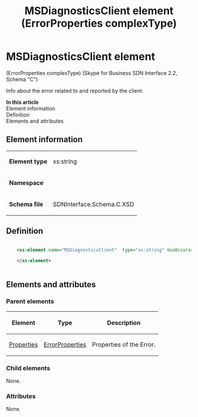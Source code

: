 ﻿---
title: MSDiagnosticsClient element (ErrorProperties complexType)
description: Describes the MSDiagnosticsClient element and provides the element's definition, parent elements, and information.
TOCTitle: MSDiagnosticsClient element (ErrorProperties complexType)
ms:assetid: 2ffa72e2-4fbd-da4a-5a16-3d43b60737bb
ms:mtpsurl: https://msdn.microsoft.com/library/Mt404797(v=office.16)
ms:contentKeyID: 68250707
ms.date: 08/24/2015
mtps_version: v=office.16
dev_langs:
- xml
---

# MSDiagnosticsClient element 

(ErrorProperties complexType) (Skype for Business SDN Interface 2.2, Schema "C")

Info about the error related to and reported by the client.

**In this article**  
Element information  
Definition  
Elements and attributes  

## Element information

<table>
<colgroup>
</colgroup>
<tbody>
<tr class="odd">
<td><p><strong>Element type</strong></p></td>
<td><p>xs:string</p></td>
</tr>
<tr class="even">
<td><p><strong>Namespace</strong></p></td>
<td><p></p></td>
</tr>
<tr class="odd">
<td><p><strong>Schema file</strong></p></td>
<td><p>SDNInterface.Schema.C.XSD</p></td>
</tr>
</tbody>
</table>


## Definition

```xml

    <xs:element name="MSDiagnosticsClient"  type="xs:string" minOccurs="0">
    
    </xs:element>
  
```

## Elements and attributes

### Parent elements

<table>
<colgroup>
</colgroup>
<thead>
<tr class="header">
<th><p>Element</p></th>
<th><p>Type</p></th>
<th><p>Description</p></th>
</tr>
</thead>
<tbody>
<tr class="odd">
<td><p><a href="properties-element-errortype-complextype-skype-for-business-sdn-interface-2-2-schema-c.md">Properties</a></p></td>
<td><p><a href="errorproperties-complextype-skype-for-business-sdn-interface-2-2-schema-c.md">ErrorProperties</a></p></td>
<td><p>Properties of the Error.</p></td>
</tr>
</tbody>
</table>


### Child elements

None.

### Attributes

None.

